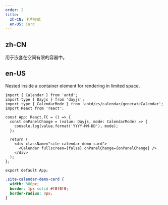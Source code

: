 ```yaml
---
order: 2
title:
  zh-CN: 卡片模式
  en-US: Card
---
```


## zh-CN

用于嵌套在空间有限的容器中。

## en-US

Nested inside a container element for rendering in limited space.

```tsx
import { Calendar } from 'antd';
import type { Dayjs } from 'dayjs';
import type { CalendarMode } from 'antd/es/calendar/generateCalendar';
import React from 'react';

const App: React.FC = () => {
  const onPanelChange = (value: Dayjs, mode: CalendarMode) => {
    console.log(value.format('YYYY-MM-DD'), mode);
  };

  return (
    <div className="site-calendar-demo-card">
      <Calendar fullscreen={false} onPanelChange={onPanelChange} />
    </div>
  );
};

export default App;
```

```css
.site-calendar-demo-card {
  width: 300px;
  border: 1px solid #f0f0f0;
  border-radius: 8px;
}
```

<style>
  [data-theme="dark"] .site-calendar-demo-card {
    border: 1px solid #303030;
  }
</style>
